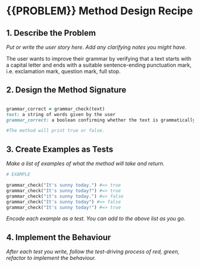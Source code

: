 # {{PROBLEM}} Method Design Recipe

## 1. Describe the Problem

_Put or write the user story here. Add any clarifying notes you might have._

The user wants to improve their grammar by verifying that a text starts with a capital letter and ends with a suitable sentence-ending punctuation mark, i.e. exclamation mark, question mark, full stop.

## 2. Design the Method Signature
```ruby 

grammar_correct = grammar_check(text)  
text: a string of words given by the user  
grammar_correct: a boolean confirming whether the text is grammatically correct

#The method will print true or false.
```

## 3. Create Examples as Tests

_Make a list of examples of what the method will take and return._

```ruby
# EXAMPLE

grammar_check("It's sunny today.") #=> true
grammar_check("It's sunny today?") #=> true
grammar_check("it's sunny today.") #=> false
grammar_check("It's sunny today") #=> false
grammar_check("It's sunny today!") #=> true

```

_Encode each example as a test. You can add to the above list as you go._

## 4. Implement the Behaviour

_After each test you write, follow the test-driving process of red, green, refactor to implement the behaviour._
